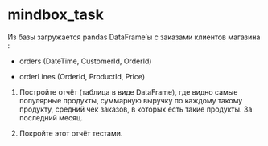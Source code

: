 # mindbox_task

Из базы загружается pandas DataFrame’ы с заказами клиентов магазина :

- orders (DateTime, CustomerId, OrderId)

- orderLines (OrderId, ProductId, Price)

1. Постройте отчёт (таблица в виде DataFrame), где видно самые популярные продукты, суммарную выручку по каждому такому продукту, средний чек заказов, в которых есть такие продукты. За последний месяц.

2. Покройте этот отчёт тестами.
